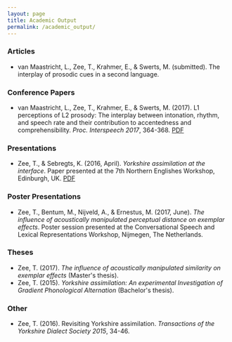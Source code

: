 ```yaml
---
layout: page
title: Academic Output
permalink: /academic_output/
---
```


### Articles
- van Maastricht, L., Zee, T., Krahmer, E., & Swerts, M. (submitted). The interplay of prosodic cues in a second language.

### Conference Papers
- van Maastricht, L., Zee, T., Krahmer, E., & Swerts, M. (2017). L1 perceptions of L2 prosody: The interplay between intonation, rhythm, and speech rate and their contribution to accentedness and comprehensibility. *Proc. Interspeech 2017*, 364-368. [PDF](http://www.isca-speech.org/archive/Interspeech_2017/pdfs/1150.PDF)

### Presentations
- Zee, T., & Sebregts, K. (2016, April). *Yorkshire assimilation at the interface*. Paper presented at the 7th Northern Englishes Workshop, Edinburgh, UK. [PDF](http://www.lel.ed.ac.uk/new7/zee-sebregts.pdf)

### Poster Presentations
- Zee, T., Bentum, M., Nijveld, A., & Ernestus, M. (2017, June). *The influence of acoustically manipulated perceptual distance on exemplar effects*. Poster session presented at the Conversational Speech and Lexical Representations Workshop, Nijmegen, The Netherlands.

### Theses
- Zee, T. (2017). *The influence of acoustically manipulated similarity on exemplar effects* (Master's thesis).
- Zee, T. (2015). *Yorkshire assimilation: An experimental Investigation of Gradient Phonological Alternation* (Bachelor's thesis).

### Other
- Zee, T. (2016). Revisiting Yorkshire assimilation. *Transactions of the Yorkshire Dialect Society 2015*, 34-46.
